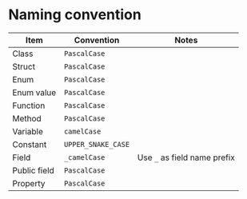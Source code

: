 # Naming convention

| Item          | Convention            | Notes                         |
|---------------|-----------------------|-------------------------------|
| Class         | `PascalCase`          |                               |
| Struct        | `PascalCase`          |                               |
| Enum          | `PascalCase`          |                               |
| Enum value    | `PascalCase`          |                               |
| Function      | `PascalCase`          |                               |
| Method        | `PascalCase`          |                               |
| Variable      | `camelCase`           |                               |
| Constant      | `UPPER_SNAKE_CASE`    |                               |
| Field         | `_camelCase`          | Use `_` as field name prefix  |
| Public field  | `PascalCase`          |                               |
| Property      | `PascalCase`          |                               |
